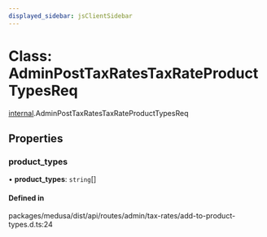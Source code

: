 ```yaml
---
displayed_sidebar: jsClientSidebar
---
```


# Class: AdminPostTaxRatesTaxRateProductTypesReq

[internal](../modules/internal.md).AdminPostTaxRatesTaxRateProductTypesReq

## Properties

### product\_types

• **product\_types**: `string`[]

#### Defined in

packages/medusa/dist/api/routes/admin/tax-rates/add-to-product-types.d.ts:24

